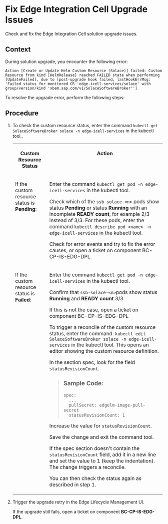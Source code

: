 <!-- loio9176ad7c017643eab79e7460f0f8fb42 -->

# Fix Edge Integration Cell Upgrade Issues

Check and fix the Edge Integration Cell solution upgrade issues.



## Context

During solution upgrade, you encounter the following error:

`Action [Create or Update Helm Custom Resource (Solace)] failed: Custom Resource from kind [HelmRelease] reached FAILED state when performing [UpdateFailed], due to [post-upgrade hook failed, lastHookErrMsg: 'Failed status for monitored CR 'edge-icell-services/solace' with group/version/kind 'xbem.sap.com/v1/SolaceSoftwareBroker'']`

To resolve the upgrade error, perform the following steps:



## Procedure

1.  To check the custom resource status, enter the command `kubectl get SolaceSoftwareBroker solace -n edge-icell-services` in the kubectl tool..


    <table>
    <tr>
    <th valign="top">

    Custom Resource Status
    
    </th>
    <th valign="top">

    Action
    
    </th>
    </tr>
    <tr>
    <td valign="top">
    
    If the custom resource status is **Pending**:
    
    </td>
    <td valign="top">
    
    Enter the command `kubectl get pod -n edge-icell-services` in the kubectl tool.

    Check which of the `ssb-solace-<n>` pods show status **Pending** or status **Running** with an incomplete **READY count**, for example 2/3 instead of 3/3. For these pods, enter the command `kubectl describe pod <name> -n edge-icell-services` in the kubectl tool.

    Check for error events and try to fix the error causes, or open a ticket on component BC-CP-IS-EDG-DPL.
    
    </td>
    </tr>
    <tr>
    <td valign="top">
    
    If the custom resource status is **Failed**:
    
    </td>
    <td valign="top">
    
    Enter the command `kubectl get pod -n edge-icell-services` in the kubectl tool.

    Confirm that `ssb-solace-<n>`pods show status **Running** and **READY count** 3/3.

    If this is not the case, open a ticket on component BC-CP-IS-EDG-DPL

    To trigger a reconcile of the custom resource status, enter the command: `kubectl edit SolaceSoftwareBroker solace -n edge-icell-services` in the kubectl tool. This opens an editor showing the custom resource definition.

    In the section spec, look for the field `statusRevisionCount`.

    > ### Sample Code:  
    > ```
    > spec:
    >   ...
    >   pullSecret: edgelm-image-pull-secret
    >   statusRevisionCount: 1
    > 
    > ```

    Increase the value for `statusRevisionCount`.

    Save the change and exit the command tool.

    If the spec section doesn't contain the `statusRevisionCount` field, add it in a new line and set the value to 1 \(keep the indentation\). The change triggers a reconcile.

    You can then check the status again as described in step 1.
    
    </td>
    </tr>
    </table>
    
2.  Trigger the upgrade retry in the Edge Lifecycle Management UI.

    If the upgrade still fails, open a ticket on component **BC-CP-IS-EDG-DPL**.


